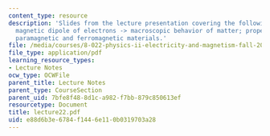 ```yaml
---
content_type: resource
description: 'Slides from the lecture presentation covering the following topics:
  magnetic dipole of electrons -> macroscopic behavior of matter; properties of diamagnetic,
  paramagnetic and ferromagnetic materials.'
file: /media/courses/8-022-physics-ii-electricity-and-magnetism-fall-2004/e88d6b3e6784f1446e110b0319703a28_lecture22.pdf
file_type: application/pdf
learning_resource_types:
- Lecture Notes
ocw_type: OCWFile
parent_title: Lecture Notes
parent_type: CourseSection
parent_uid: 7bfe8f48-8d1c-a982-f7bb-879c850613ef
resourcetype: Document
title: lecture22.pdf
uid: e88d6b3e-6784-f144-6e11-0b0319703a28
---
```

